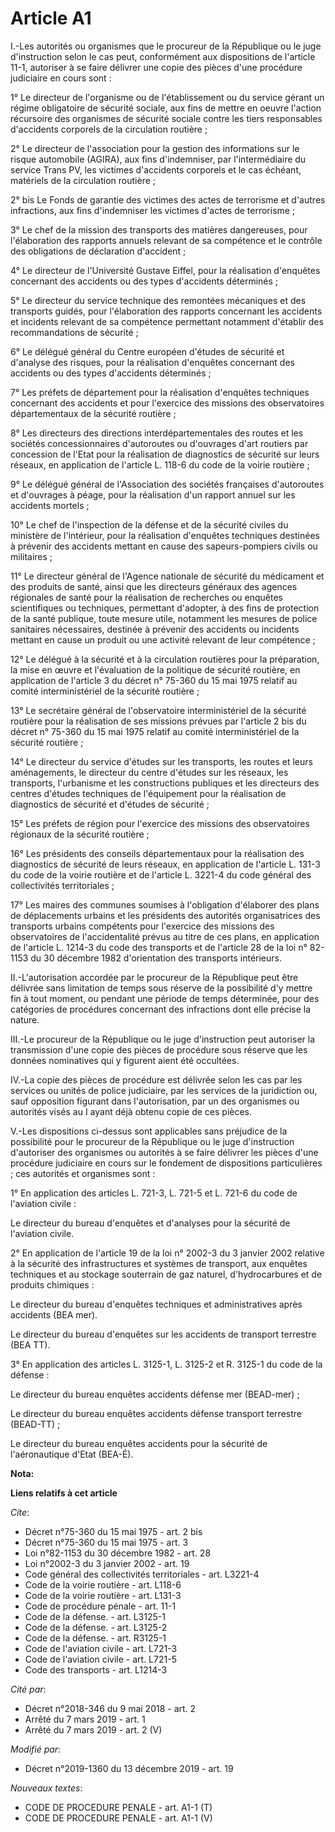 # Article A1

I.-Les autorités ou organismes que le procureur de la République ou le juge d'instruction selon le cas peut, conformément aux
dispositions de l'article 11-1, autoriser à se faire délivrer une copie des pièces d'une procédure judiciaire en cours sont :

1° Le directeur de l'organisme ou de l'établissement ou du service gérant un régime obligatoire de sécurité sociale, aux fins
de mettre en oeuvre l'action récursoire des organismes de sécurité sociale contre les tiers responsables d'accidents
corporels de la circulation routière ;

2° Le directeur de l'association pour la gestion des informations sur le risque automobile (AGIRA), aux fins d'indemniser,
par l'intermédiaire du service Trans PV, les victimes d'accidents corporels et le cas échéant, matériels de la circulation
routière ;

2° bis Le Fonds de garantie des victimes des actes de terrorisme et d'autres infractions, aux fins d'indemniser les victimes
d'actes de terrorisme ;

3° Le chef de la mission des transports des matières dangereuses, pour l'élaboration des rapports annuels relevant de sa
compétence et le contrôle des obligations de déclaration d'accident ;

4° Le directeur de l'Université Gustave Eiffel, pour la réalisation d'enquêtes concernant des accidents ou des types
d'accidents déterminés ;

5° Le directeur du service technique des remontées mécaniques et des transports guidés, pour l'élaboration des rapports
concernant les accidents et incidents relevant de sa compétence permettant notamment d'établir des recommandations de
sécurité ;

6° Le délégué général du Centre européen d'études de sécurité et d'analyse des risques, pour la réalisation d'enquêtes
concernant des accidents ou des types d'accidents déterminés ;

7° Les préfets de département pour la réalisation d'enquêtes techniques concernant des accidents et pour l'exercice des
missions des observatoires départementaux de la sécurité routière ;

8° Les directeurs des directions interdépartementales des routes et les sociétés concessionnaires d'autoroutes ou d'ouvrages
d'art routiers par concession de l'Etat pour la réalisation de diagnostics de sécurité sur leurs réseaux, en application de
l'article L. 118-6 du code de la voirie routière ;

9° Le délégué général de l'Association des sociétés françaises d'autoroutes et d'ouvrages à péage, pour la réalisation d'un
rapport annuel sur les accidents mortels ;

10° Le chef de l'inspection de la défense et de la sécurité civiles du ministère de l'intérieur, pour la réalisation
d'enquêtes techniques destinées à prévenir des accidents mettant en cause des sapeurs-pompiers civils ou militaires ;

11° Le directeur général de l'Agence nationale de sécurité du médicament et des produits de santé, ainsi que les directeurs
généraux des agences régionales de santé pour la réalisation de recherches ou enquêtes scientifiques ou techniques,
permettant d'adopter, à des fins de protection de la santé publique, toute mesure utile, notamment les mesures de police
sanitaires nécessaires, destinée à prévenir des accidents ou incidents mettant en cause un produit ou une activité relevant
de leur compétence ;

12° Le délégué à la sécurité et à la circulation routières pour la préparation, la mise en œuvre et l'évaluation de la
politique de sécurité routière, en application de l'article 3 du décret n° 75-360 du 15 mai 1975 relatif au comité
interministériel de la sécurité routière ;

13° Le secrétaire général de l'observatoire interministériel de la sécurité routière pour la réalisation de ses missions
prévues par l'article 2 bis du décret n° 75-360 du 15 mai 1975 relatif au comité interministériel de la sécurité routière ;

14° Le directeur du service d'études sur les transports, les routes et leurs aménagements, le directeur du centre d'études
sur les réseaux, les transports, l'urbanisme et les constructions publiques et les directeurs des centres d'études techniques
de l'équipement pour la réalisation de diagnostics de sécurité et d'études de sécurité ;

15° Les préfets de région pour l'exercice des missions des observatoires régionaux de la sécurité routière ;

16° Les présidents des conseils départementaux pour la réalisation des diagnostics de sécurité de leurs réseaux, en
application de l'article L. 131-3 du code de la voirie routière et de l'article L. 3221-4 du code général des collectivités
territoriales ;

17° Les maires des communes soumises à l'obligation d'élaborer des plans de déplacements urbains et les présidents des
autorités organisatrices des transports urbains compétents pour l'exercice des missions des observatoires de l'accidentalité
prévus au titre de ces plans, en application de l'article L. 1214-3 du code des transports et de l'article 28 de la loi n°
82-1153 du 30 décembre 1982 d'orientation des transports intérieurs.

II.-L'autorisation accordée par le procureur de la République peut être délivrée sans limitation de temps sous réserve de la
possibilité d'y mettre fin à tout moment, ou pendant une période de temps déterminée, pour des catégories de procédures
concernant des infractions dont elle précise la nature.

III.-Le procureur de la République ou le juge d'instruction peut autoriser la transmission d'une copie des pièces de
procédure sous réserve que les données nominatives qui y figurent aient été occultées.

IV.-La copie des pièces de procédure est délivrée selon les cas par les services ou unités de police judiciaire, par les
services de la juridiction ou, sauf opposition figurant dans l'autorisation, par un des organismes ou autorités visés au I
ayant déjà obtenu copie de ces pièces.

V.-Les dispositions ci-dessus sont applicables sans préjudice de la possibilité pour le procureur de la République ou le juge
d'instruction d'autoriser des organismes ou autorités à se faire délivrer les pièces d'une procédure judiciaire en cours sur
le fondement de dispositions particulières ; ces autorités et organismes sont :

1° En application des articles L. 721-3, L. 721-5 et L. 721-6 du code de l'aviation civile :

Le directeur du bureau d'enquêtes et d'analyses pour la sécurité de l'aviation civile.

2° En application de l'article 19 de la loi n° 2002-3 du 3 janvier 2002 relative à la sécurité des infrastructures et
systèmes de transport, aux enquêtes techniques et au stockage souterrain de gaz naturel, d'hydrocarbures et de produits
chimiques :

Le directeur du bureau d'enquêtes techniques et administratives après accidents (BEA mer).

Le directeur du bureau d'enquêtes sur les accidents de transport terrestre (BEA TT).

3° En application des articles L. 3125-1, L. 3125-2 et R. 3125-1 du code de la défense :

Le directeur du bureau enquêtes accidents défense mer (BEAD-mer) ;

Le directeur du bureau enquêtes accidents défense transport terrestre (BEAD-TT) ;

Le directeur du bureau enquêtes accidents pour la sécurité de l'aéronautique d'Etat (BEA-É).

**Nota:**



**Liens relatifs à cet article**

_Cite_:

  - Décret n°75-360 du 15 mai 1975 - art. 2 bis
  - Décret n°75-360 du 15 mai 1975 - art. 3
  - Loi n°82-1153 du 30 décembre 1982 - art. 28
  - Loi n°2002-3 du 3 janvier 2002 - art. 19
  - Code général des collectivités territoriales - art. L3221-4
  - Code de la voirie routière - art. L118-6
  - Code de la voirie routière - art. L131-3
  - Code de procédure pénale - art. 11-1
  - Code de la défense. - art. L3125-1
  - Code de la défense. - art. L3125-2
  - Code de la défense. - art. R3125-1
  - Code de l'aviation civile - art. L721-3
  - Code de l'aviation civile - art. L721-5
  - Code des transports - art. L1214-3

_Cité par_:

  - Décret n°2018-346 du 9 mai 2018 - art. 2
  - Arrêté du 7 mars 2019 - art. 1
  - Arrêté du 7 mars 2019 - art. 2 (V)

_Modifié par_:

  - Décret n°2019-1360 du 13 décembre 2019 - art. 19

_Nouveaux textes_:

  - CODE DE PROCEDURE PENALE - art. A1-1 (T)
  - CODE DE PROCEDURE PENALE - art. A1-1 (V)
